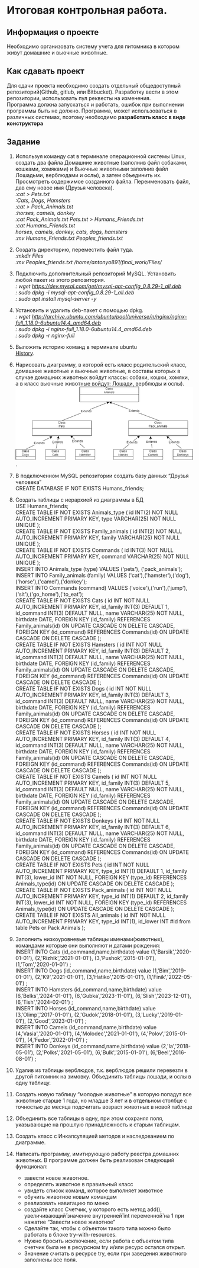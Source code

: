 # Итоговая контрольная работа. <br>
## Информация о проекте
Необходимо организовать систему учета для питомника в котором живут
домашние и вьючные животные.
## Как сдавать проект
Для сдачи проекта необходимо создать отдельный общедоступный
репозиторий(Github, gitlub, или Bitbucket). Разработку вести в этом
репозитории, использовать пул реквесты на изменения. <br> Программа должна
запускаться и работать, ошибок при выполнении программы быть не должно.
Программа, может использоваться в различных системах, поэтому необходимо
**разработать класс в виде конструктора** <br>
## Задание
1. Используя команду cat в терминале операционной системы Linux, создать
два файла Домашние животные (заполнив файл собаками, кошками,
хомяками) и Вьючные животными заполнив файл Лошадьми, верблюдами и
ослы), а затем объединить их. Просмотреть содержимое созданного файла.
Переименовать файл, дав ему новое имя (Друзья человека). <br> 
 *:cat > Pets.txt <br> :Cats, Dogs, Hamsters <br>
:cat > Pack_Animals.txt <br> :horses, camels, donkey <br> :cat Pack_Animals.txt Pets.txt > Humans_Friends.txt <br> :cat Humans_Friends.txt <br>
horses, camels, donkey, cats, dogs, hamsters <br>
:mv Humans_Friends.txt Peoples_friends.txt* <br>

2. Создать директорию, переместить файл туда.<br>
*:mkdir Files <br> :mv Peoples_friends.txt /home/antonyo891/final_work/Files/*<br>

3. Подключить дополнительный репозиторий MySQL. Установить любой пакет из этого репозитория. <br> *: wget https://dev.mysql.com/get/mysql-apt-config_0.8.29-1_all.deb <br>: sudo dpkg -i mysql-apt-config_0.8.29-1_all.deb <br>: sudo apt install mysql-server -y*  <br>

4. Установить и удалить deb-пакет с помощью dpkg.<br> *: wget http://archive.ubuntu.com/ubuntu/pool/universe/n/nginx/nginx-full_1.18.0-6ubuntu14.4_amd64.deb <br> : sudo dpkg -i nginx-full_1.18.0-6ubuntu14.4_amd64.deb <br> : sudo dpkg -r nginx-full* <br>
5. Выложить историю команд в терминале ubuntu<br> [History](https://github.com/Antonyo891/final_control_work/blob/master/Files/Task_1-5.md "History"). 
6. Нарисовать диаграмму, в которой есть класс родительский класс, домашние
животные и вьючные животные, в составы которых в случае домашних
животных войдут классы: собаки, кошки, хомяки, а в класс вьючные животные
войдут: Лошади, верблюды и ослы).<br> ![Diagrams](https://github.com/Antonyo891/final_control_work/blob/master/Files/Diagram.png). <br>
7. В подключенном MySQL репозитории создать базу данных “Друзья
человека” <br> CREATE DATABASE IF NOT EXISTS Humans_friends; <br>
8. Создать таблицы с иерархией из диаграммы в БД <br> USE Humans_friends;<br>
CREATE TABLE IF NOT EXISTS Animals_type
(
id INT(2) NOT NULL AUTO_INCREMENT PRIMARY KEY,
type VARCHAR(25) NOT NULL UNIQUE
); <br>CREATE TABLE IF NOT EXISTS Family_animals
(
id INT(2) NOT NULL AUTO_INCREMENT PRIMARY KEY,
family VARCHAR(25) NOT NULL UNIQUE
); <br>CREATE TABLE IF NOT EXISTS Commands
(
id INT(3) NOT NULL AUTO_INCREMENT PRIMARY KEY,
command VARCHAR(25) NOT NULL UNIQUE
); <br>INSERT INTO Animals_type (type) VALUES ('pets'),
('pack_animals'); <br>INSERT INTO Family_animals (family) VALUES 
('cat'),('hamster'),('dog'),
('horse'),('camel'),('donkey'); <br>INSERT INTO Commands (command) VALUES 
('voice'),('run'),('jump'),
('sit'),('go_home'),('to_eat'); <br>CREATE TABLE IF NOT EXISTS Cats
(
id INT NOT NULL AUTO_INCREMENT PRIMARY KEY,
id_family INT(3) DEFAULT 1,
id_command INT(3) DEFAULT NULL,
name VARCHAR(25) NOT NULL,
birthdate DATE,
FOREIGN KEY (id_family)
REFERENCES Family_animals(id)
ON UPDATE CASCADE ON DELETE CASCADE,
FOREIGN KEY (id_command)
REFERENCES Commands(id)
ON UPDATE CASCADE ON DELETE CASCADE
); <br>CREATE TABLE IF NOT EXISTS Hamsters
(
id INT NOT NULL AUTO_INCREMENT PRIMARY KEY,
id_family INT(3) DEFAULT 2,
id_command INT(3) DEFAULT NULL,
name VARCHAR(25) NOT NULL,
birthdate DATE,
FOREIGN KEY (id_family)
REFERENCES Family_animals(id) 
ON UPDATE CASCADE ON DELETE CASCADE,
FOREIGN KEY (id_command)
REFERENCES Commands(id)
ON UPDATE CASCADE ON DELETE CASCADE
); <br>CREATE TABLE IF NOT EXISTS Dogs
(
id INT NOT NULL AUTO_INCREMENT PRIMARY KEY,
id_family INT(3) DEFAULT 3,
id_command INT(3) DEFAULT NULL,
name VARCHAR(25) NOT NULL,
birthdate DATE,
FOREIGN KEY (id_family)
REFERENCES Family_animals(id) 
ON UPDATE CASCADE ON DELETE CASCADE,
FOREIGN KEY (id_command)
REFERENCES Commands(id)
ON UPDATE CASCADE ON DELETE CASCADE
); <br>CREATE TABLE IF NOT EXISTS Horses
(
id INT NOT NULL AUTO_INCREMENT PRIMARY KEY,
id_family INT(3) DEFAULT 4,
id_command INT(3) DEFAULT NULL,
name VARCHAR(25) NOT NULL,
birthdate DATE,
FOREIGN KEY (id_family)
REFERENCES Family_animals(id) 
ON UPDATE CASCADE ON DELETE CASCADE,
FOREIGN KEY (id_command)
REFERENCES Commands(id)
ON UPDATE CASCADE ON DELETE CASCADE
); <br>CREATE TABLE IF NOT EXISTS Camels
(
id INT NOT NULL AUTO_INCREMENT PRIMARY KEY,
id_family INT(3) DEFAULT 5,
id_command INT(3) DEFAULT NULL,
name VARCHAR(25) NOT NULL,
birthdate DATE,
FOREIGN KEY (id_family)
REFERENCES Family_animals(id) 
ON UPDATE CASCADE ON DELETE CASCADE,
FOREIGN KEY (id_command)
REFERENCES Commands(id)
ON UPDATE CASCADE ON DELETE CASCADE
); <br>CREATE TABLE IF NOT EXISTS Donkeys
(
id INT NOT NULL AUTO_INCREMENT PRIMARY KEY,
id_family INT(3) DEFAULT 6,
id_command INT(3) DEFAULT NULL,
name VARCHAR(25) NOT NULL,
birthdate DATE,
FOREIGN KEY (id_family)
REFERENCES Family_animals(id) 
ON UPDATE CASCADE ON DELETE CASCADE,
FOREIGN KEY (id_command)
REFERENCES Commands(id)
ON UPDATE CASCADE ON DELETE CASCADE
); <br>CREATE TABLE IF NOT EXISTS Pets
(
id INT NOT NULL AUTO_INCREMENT PRIMARY KEY,
type_id INT(1) DEFAULT 1,
id_family INT(3),
lower_id INT NOT NULL,
FOREIGN KEY (type_id)
REFERENCES Animals_type(id) 
ON UPDATE CASCADE ON DELETE CASCADE
); <br>CREATE TABLE IF NOT EXISTS Pack_animals
(
id INT NOT NULL AUTO_INCREMENT PRIMARY KEY,
type_id INT(1) DEFAULT 2,
id_family INT(3),
lower_id INT NOT NULL,
FOREIGN KEY (type_id)
REFERENCES Animals_type(id) 
ON UPDATE CASCADE ON DELETE CASCADE
); <br>CREATE TABLE IF NOT EXISTS All_animals
(
id INT NOT NULL AUTO_INCREMENT PRIMARY KEY,
type_id INT(1),
id_lower INT  #id from table Pets or Pack Animals 
); <br>
9. Заполнить низкоуровневые таблицы именами(животных), командами которые они выполняют и датами рождения:<br> INSERT INTO Cats (id_command,name,birthdate) value
(1,'Barsik','2020-01-01'),
(2,'Rizhik','2021-01-01'),
(3,'Pushok','2015-01-01'),
(1,'Tom','2020-01-01')
; <br>INSERT INTO Dogs (id_command,name,birthdate) value
(1,'Bim','2019-01-01'),
(2,'K9','2021-01-01'),
(3,'Hatiko','2015-01-01'),
(1,'Finik','2022-05-01')
; <br>INSERT INTO Hamsters (id_command,name,birthdate) value
(6,'Belks','2024-01-01'),
(6,'Gubka','2023-11-01'),
(6,'Slish','2023-12-01'),
(6,'Tish','2024-02-01')
; <br>INSERT INTO Horses (id_command,name,birthdate) value
(3,'Olimp','2017-01-01'),
(2,'Gudok','2018-01-01'),
(3,'Lucky','2019-01-01'),
(2,'Good','2023-01-01')
; <br>INSERT INTO Camels (id_command,name,birthdate) value
(4,'Vasia','2020-01-01'),
(4,'Molodec','2021-01-01'),
(4,'Polov','2015-01-01'),
(4,'Fedor','2022-01-01')
; <br>INSERT INTO Donkeys (id_command,name,birthdate) value
(2,'Ia','2018-05-01'),
(2,'Polks','2021-05-01'),
(6,'Bulk','2015-01-01'),
(6,'Beel','2016-08-01')
; <br>
10. Удалив из таблицы верблюдов, т.к. верблюдов решили перевезти в другой
питомник на зимовку. Объединить таблицы лошади, и ослы в одну таблицу.
11. Создать новую таблицу “молодые животные” в которую попадут все
животные старше 1 года, но младше 3 лет и в отдельном столбце с точностью
до месяца подсчитать возраст животных в новой таблице
12. Объединить все таблицы в одну, при этом сохраняя поля, указывающие на
прошлую принадлежность к старым таблицам.
13. Создать класс с Инкапсуляцией методов и наследованием по диаграмме.
14. Написать программу, имитирующую работу реестра домашних животных.
В программе должен быть реализован следующий функционал:
    * завести новое животное.
    * определять животное в правильный класс
    * увидеть список команд, которое выполняет животное
    * обучить животное новым командам
    * реализовать навигацию по меню
    * создайте класс Счетчик, у которого есть метод add(), увеличивающий̆ значение внутренней̆ int переменной̆ на 1 при нажатие “Завести новое животное” 
    * Сделайте так, чтобы с объектом такого типа можно было работать в блоке try-with-resources. 
    * Нужно бросить исключение, если работа с объектом типа счетчик была не в ресурсном try и/или ресурс остался открыт. 
    * Значение считать в ресурсе try, если при заведения животного заполнены все поля.
